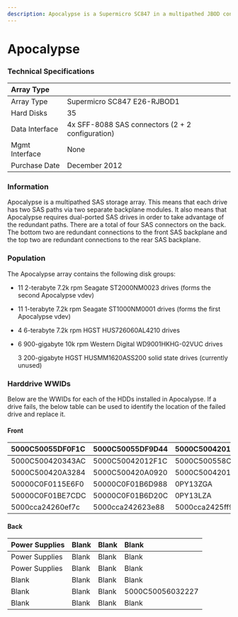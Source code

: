 ```yaml
---
description: Apocalypse is a Supermicro SC847 in a multipathed JBOD configuration.
---
```


# Apocalypse

### Technical Specifications

| Array Type |  |
| :--- | :--- |
| Array Type |  Supermicro SC847 E26-RJBOD1 |
| Hard Disks | 35 |
| Data Interface |  4x SFF-8088 SAS connectors \(2 + 2 configuration\) |
| Mgmt Interface | None |
| Purchase Date | December 2012 |

### Information

Apocalypse is a multipathed SAS storage array. This means that each drive has two SAS paths via two separate backplane modules. It also means that Apocalypse requires dual-ported SAS drives in order to take advantage of the redundant paths. There are a total of four SAS connectors on the back. The bottom two are redundant connections to the front SAS backplane and the top two are redundant connections to the rear SAS backplane.

### Population

The Apocalypse array contains the following disk groups:

* 11 2-terabyte 7.2k rpm Seagate ST2000NM0023 drives \(forms the second Apocalypse vdev\)
* 11 1-terabyte 7.2k rpm Seagate ST1000NM0001 drives \(forms the first Apocalypse vdev\)
* 4 6-terabyte 7.2k rpm HGST HUS726060AL4210 drives
* 6 900-gigabyte 10k rpm Western Digital WD9001HKHG-02VUC drives

  3 200-gigabyte HGST HUSMM1620ASS200 solid state drives \(currently unused\)

### Harddrive WWIDs

Below are the WWIDs for each of the HDDs installed in Apocalypse. If a drive fails, the below table can be used to identify the location of the failed drive and replace it.

#### Front

| 5000C50055DF0F1C | 5000C50055DF9D44 | 5000C50042012E70 | 5000C500558C5A0C |
| :--- | :--- | :--- | :--- |
| 5000C500420343AC | 5000C50042012F1C | 5000C500558C64B8 | 5000C500420A3408 |
| 5000C500420A3284 | 5000C500420A0920 | 5000C500420139FC | 50000C0F0119C010 |
| 50000C0F0115E6F0 | 50000C0F01B6D988 | 0PY13ZGA | 50000C0F0119C014 |
| 50000C0F01BE7CDC | 50000C0F01B6D20C | 0PY13LZA | 0PY13M1A |
| 5000cca24260ef7c | 5000cca242623e88 | 5000cca2425ff9d0 | 5000cca242623d40 |

#### Back

| Power Supplies | Blank | Blank | Blank |
| :--- | :--- | :--- | :--- |
| Power Supplies | Blank | Blank | Blank |
| Power Supplies | Blank | Blank | Blank |
| Blank | Blank | Blank | Blank |
| Blank | Blank | Blank | 5000C50056032227 |
| Blank | Blank | Blank | Blank |

